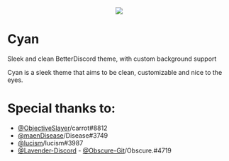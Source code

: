 <div align='center'>
<img src="https://github.com/DaBluLite/Cyan/blob/master/cyan-addon-banner.png?raw=true"/>
</div>

# Cyan
Sleek and clean BetterDiscord theme, with custom background support

Cyan is a sleek theme that aims to be clean, customizable and nice to the eyes.

# Special thanks to:
* [@ObjectiveSlayer](https://github.com/ObjectiveSlayer)/carrot#8812
* [@maenDisease](https://github.com/maenDisease)/Disease#3749 
* [@lucism](https://github.com/Iucism)/lucism#3987
* [@Lavender-Discord](https://github.com/Lavender-Discord) - [@Obscure-Git](https://github.com/Obscure-Git)/Obscure.#4719
